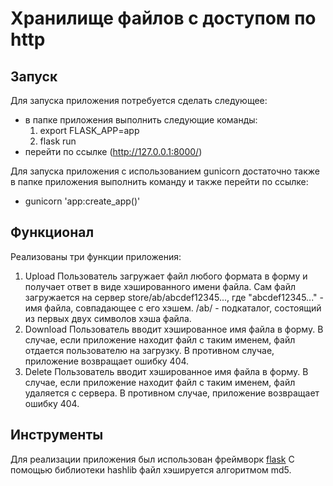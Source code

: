 # Хранилище файлов с доступом по http

## Запуск

Для запуска приложения потребуется сделать следующее:
- в папке приложения выполнить следующие команды:
  1. export FLASK_APP=app
  2. flask run
- перейти по ссылке (http://127.0.0.1:8000/)

Для запуска приложения с использованием gunicorn достаточно также в папке приложения выполнить команду и также перейти по ссылке:
- gunicorn 'app:create_app()'

## Функционал

Реализованы три функции приложения:
1. Upload
  Пользователь загружает файл любого формата в форму и получает ответ в виде хэшированного имени файла. Сам файл загружается на сервер store/ab/abcdef12345..., где "abcdef12345..." - имя файла, совпадающее с его хэшем. /ab/  - подкаталог, состоящий из первых двух символов хэша файла.
2. Download
  Пользователь вводит хэшированное имя файла в форму. В случае, если приложение находит файл с таким именем, файл отдается пользователю на загрузку. В противном случае, приложение возвращает ошибку 404.
3. Delete
  Пользователь вводит хэшированное имя файла в форму. В случае, если приложение находит файл с таким именем, файл удаляется с сервера. В противном случае, приложение возвращает ошибку 404.

## Инструменты

Для реализации приложения был использован фреймворк [flask](https://flask.palletsprojects.com/en/1.1.x/)
С помощью библиотеки hashlib файл хэшируется алгоритмом md5.
